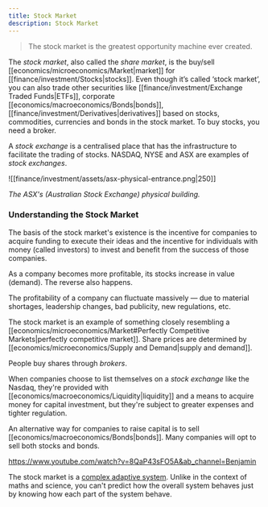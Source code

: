 ```yaml
---
title: Stock Market
description: Stock Market
---
```


> The stock market is the greatest opportunity machine ever created.

The *stock market*, also called the *share market*, is the buy/sell [[economics/microeconomics/Market|market]] for [[finance/investment/Stocks|stocks]]. Even though it’s called ‘stock market’, you can also trade other securities like [[finance/investment/Exchange Traded Funds|ETFs]], corporate [[economics/macroeconomics/Bonds|bonds]], [[finance/investment/Derivatives|derivatives]] based on stocks, commodities, currencies and bonds in the stock market. To buy stocks, you need a broker.

A *stock exchange* is a centralised place that has the infrastructure to facilitate the trading of stocks. NASDAQ, NYSE and ASX are examples of *stock exchanges*.  

![[finance/investment/assets/asx-physical-entrance.png|250]]

*The ASX's (Australian Stock Exchange) physical building.*

### Understanding the Stock Market
The basis of the stock market's existence is the incentive for companies to acquire funding to execute their ideas and the incentive for individuals with money (called investors) to invest and benefit from the success of those companies.

As a company becomes more profitable, its stocks increase in value (demand). The reverse also happens.

The profitability of a company can fluctuate massively — due to material shortages, leadership changes, bad publicity, new regulations, etc. 


The stock market is an example of something closely resembling a [[economics/microeconomics/Market#Perfectly Competitive Markets|perfectly competitive market]]. Share prices are determined by [[economics/microeconomics/Supply and Demand|supply and demand]].

People buy shares through *brokers*.

When companies choose to list themselves on a *stock exchange* like the Nasdaq, they're provided with [[economics/macroeconomics/Liquidity|liquidity]] and a means to acquire money for capital investment, but they're subject to greater expenses and tighter regulation.

An alternative way for companies to raise capital is to sell [[economics/macroeconomics/Bonds|bonds]]. Many companies will opt to sell both stocks and bonds.






https://www.youtube.com/watch?v=8QaP43sFO5A&ab_channel=Benjamin


The stock market is a [complex adaptive system](https://en.wikipedia.org/wiki/Complex_adaptive_system). Unlike in the context of maths and science, you can't predict how the overall system behaves just by knowing how each part of the system behave. 


